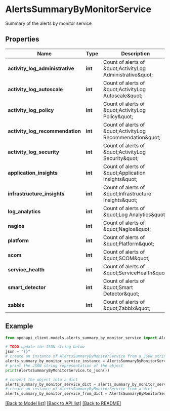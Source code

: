 # AlertsSummaryByMonitorService

Summary of the alerts by monitor service

## Properties

Name | Type | Description | Notes
------------ | ------------- | ------------- | -------------
**activity_log_administrative** | **int** | Count of alerts of \&quot;ActivityLog Administrative\&quot; | [optional] 
**activity_log_autoscale** | **int** | Count of alerts of \&quot;ActivityLog Autoscale\&quot; | [optional] 
**activity_log_policy** | **int** | Count of alerts of \&quot;ActivityLog Policy\&quot; | [optional] 
**activity_log_recommendation** | **int** | Count of alerts of \&quot;ActivityLog Recommendation\&quot; | [optional] 
**activity_log_security** | **int** | Count of alerts of \&quot;ActivityLog Security\&quot; | [optional] 
**application_insights** | **int** | Count of alerts of \&quot;Application Insights\&quot; | [optional] 
**infrastructure_insights** | **int** | Count of alerts of \&quot;Infrastructure Insights\&quot; | [optional] 
**log_analytics** | **int** | Count of alerts of \&quot;Log Analytics\&quot; | [optional] 
**nagios** | **int** | Count of alerts of \&quot;Nagios\&quot; | [optional] 
**platform** | **int** | Count of alerts of \&quot;Platform\&quot; | [optional] 
**scom** | **int** | Count of alerts of \&quot;SCOM\&quot; | [optional] 
**service_health** | **int** | Count of alerts of \&quot;ServiceHealth\&quot; | [optional] 
**smart_detector** | **int** | Count of alerts of \&quot;Smart Detector\&quot; | [optional] 
**zabbix** | **int** | Count of alerts of \&quot;Zabbix\&quot; | [optional] 

## Example

```python
from openapi_client.models.alerts_summary_by_monitor_service import AlertsSummaryByMonitorService

# TODO update the JSON string below
json = "{}"
# create an instance of AlertsSummaryByMonitorService from a JSON string
alerts_summary_by_monitor_service_instance = AlertsSummaryByMonitorService.from_json(json)
# print the JSON string representation of the object
print(AlertsSummaryByMonitorService.to_json())

# convert the object into a dict
alerts_summary_by_monitor_service_dict = alerts_summary_by_monitor_service_instance.to_dict()
# create an instance of AlertsSummaryByMonitorService from a dict
alerts_summary_by_monitor_service_from_dict = AlertsSummaryByMonitorService.from_dict(alerts_summary_by_monitor_service_dict)
```
[[Back to Model list]](../README.md#documentation-for-models) [[Back to API list]](../README.md#documentation-for-api-endpoints) [[Back to README]](../README.md)


